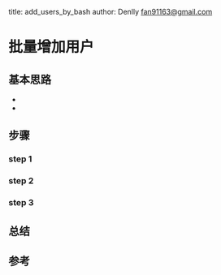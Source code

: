title: add_users_by_bash
author: Denlly <fan91163@gmail.com>

# 批量增加用户


## 基本思路

* 
* 

## 步骤

### step 1

### step 2

### step 3

## 总结



## 参考